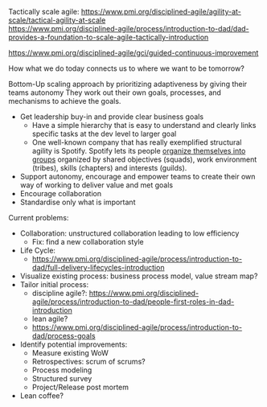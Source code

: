 

Tactically scale agile: <https://www.pmi.org/disciplined-agile/agility-at-scale/tactical-agility-at-scale>  
<https://www.pmi.org/disciplined-agile/process/introduction-to-dad/dad-provides-a-foundation-to-scale-agile-tactically-introduction>



<https://www.pmi.org/disciplined-agile/gci/guided-continuous-improvement>

How what we do today connects us to where we want to be tomorrow?




Bottom-Up scaling approach by prioritizing adaptiveness by giving their teams autonomy They work out their own goals, processes, and mechanisms to achieve the goals.




*   Get leadership buy-in and provide clear business goals
	* Have a simple hierarchy that is easy to understand and clearly links specific tasks at the dev level to larger goal
	*  One well-known company that has really exemplified structural agility is Spotify. Spotify lets its people [organize themselves into groups](http://reqtest.com/blog/how-spotify-does-agile-a-look-at-the-spotify-engineering-culture/) organized by shared objectives (squads), work environment (tribes), skills (chapters) and interests (guilds).
*   Support autonomy, encourage and empower teams to create their own way of working to deliver value and met goals
*   Encourage collaboration
*   Standardise only what is important




Current problems:
* Collaboration: unstructured collaboration leading to low efficiency
	* Fix: find a new collaboration style
* Life Cycle: 
	* <https://www.pmi.org/disciplined-agile/process/introduction-to-dad/full-delivery-lifecycles-introduction>
* Visualize existing process: business process model, value stream map?
* Tailor initial process: 
	* discipline agile?: <https://www.pmi.org/disciplined-agile/process/introduction-to-dad/people-first-roles-in-dad-introduction>
	* lean agile?
	* <https://www.pmi.org/disciplined-agile/process/introduction-to-dad/process-goals>
* Identify potential improvements:
	* Measure existing WoW
	* Retrospectives: scrum of scrums?
	* Process modeling
	* Structured survey
	* Project/Release post mortem
* Lean coffee?